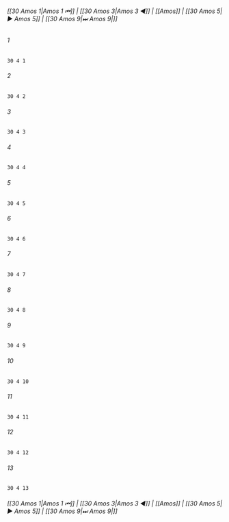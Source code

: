 
###### [[30 Amos 1|Amos 1 ⏮]] | [[30 Amos 3|Amos 3 ◀]] | [[Amos]] | [[30 Amos 5|▶ Amos 5]] | [[30 Amos 9|⏭ Amos 9|]]

###### 1
``` verse
30 4 1 
```
###### 2
``` verse
30 4 2 
```
###### 3
``` verse
30 4 3 
```
###### 4
``` verse
30 4 4 
```
###### 5
``` verse
30 4 5 
```
###### 6
``` verse
30 4 6 
```
###### 7
``` verse
30 4 7 
```
###### 8
``` verse
30 4 8 
```
###### 9
``` verse
30 4 9 
```
###### 10
``` verse
30 4 10 
```
###### 11
``` verse
30 4 11 
```
###### 12
``` verse
30 4 12 
```
###### 13
``` verse
30 4 13 
```

###### [[30 Amos 1|Amos 1 ⏮]] | [[30 Amos 3|Amos 3 ◀]] | [[Amos]] | [[30 Amos 5|▶ Amos 5]] | [[30 Amos 9|⏭ Amos 9|]]

